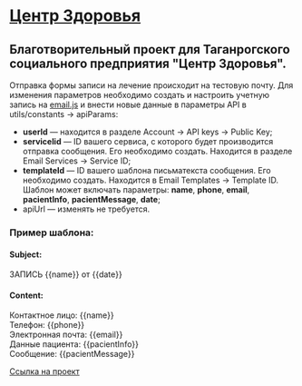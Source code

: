 # [Центр Здоровья](https://artyemsavchenko.github.io/mrc-zdorovie/index.html)

## Благотворительный проект для Таганрогского социального предприятия "Центр Здоровья".

Отправка формы записи на лечение происходит на тестовую почту.
Для изменения параметров необходимо создать и настроить учетную запись на [email.js](https://www.emailjs.com/) и внести новые данные в параметры API в utils/constants -> apiParams:
* __userId__ — находится в разделе Account -> API keys -> Public Key; 
* __serviсeIid__ — ID вашего сервиса, с которого будет производится отправка сообщения. Его необходимо создать. Находится в разделе Email Services -> Service ID;
* __templateId__ — ID вашего шаблона письматекста сообщения. Его необходимо создать. Находится в Email Templates -> Template ID.
Шаблон может включать параметры: __name__, __phone__, __email__, __pacientInfo__, __pacientMessage__, __date__;
* apiUrl — изменять не требуется.

### Пример шаблона:
#### Subject:
ЗАПИСЬ {{name}} от {{date}}  
#### Content:
Контактное лицо: {{name}}  
Телефон: {{phone}}  
Электронная почта: {{email}}  
Данные пациента: {{pacientInfo}}  
Сообщение: {{pacientMessage}}

[Ссылка на проект](https://artyemsavchenko.github.io/mrc-zdorovie/index.html)
